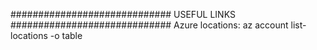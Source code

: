 ############################# USEFUL LINKS #############################
Azure locations:
az account list-locations -o table

